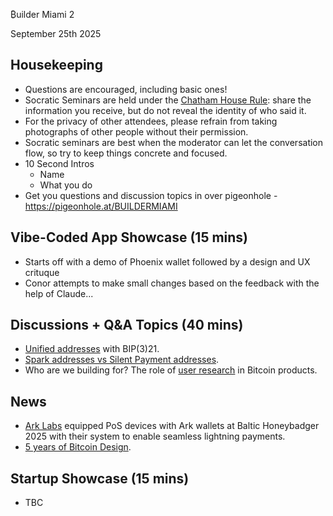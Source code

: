 ₿uilder Miami 2

September 25th 2025

Housekeeping
------------

- Questions are encouraged, including basic ones!
- Socratic Seminars are held under the [Chatham House Rule](https://www.chathamhouse.org/about-us/chatham-house-rule): share the information you receive, but do not reveal the identity of who said it.
- For the privacy of other attendees, please refrain from taking photographs of other people without their permission.
- Socratic seminars are best when the moderator can let the conversation flow, so try to keep things concrete and focused.
- 10 Second Intros
  - Name
  - What you do
- Get you questions and discussion topics in over pigeonhole - https://pigeonhole.at/BUILDERMIAMI

Vibe-Coded App Showcase (15 mins)
----
- Starts off with a demo of Phoenix wallet followed by a design and UX crituque 
- Conor attempts to make small changes based on the feedback with the help of Claude...

Discussions + Q&A Topics (40 mins)
----
- [Unified addresses](https://bitcoinqr.dev/) with BIP(3)21.
- [Spark addresses vs Silent Payment addresses](https://x.com/keithmukai/status/1964312567519596668).
- Who are we building for? The role of [user research](https://bitcoin.design/guide/designing-products/user-personas/) in Bitcoin products.

News
----
- [Ark Labs](https://x.com/ArkLabsHQ/status/1955617205967782203) equipped PoS devices with Ark wallets at Baltic Honeybadger 2025 with their system to enable seamless lightning payments.
- [5 years of Bitcoin Design](https://five.bitcoin.design/).

Startup Showcase (15 mins)     
----
 - TBC
